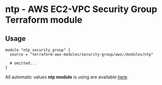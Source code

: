 # ntp - AWS EC2-VPC Security Group Terraform module

## Usage

```hcl
module "ntp_security_group" {
  source = "terraform-aws-modules/security-group/aws//modules/ntp"

  # omitted...
}
```

All automatic values **ntp module** is using are available [here](https://github.com/terraform-aws-modules/terraform-aws-security-group/blob/master/modules/ntp/auto_values.tf).

<!-- BEGINNING OF PRE-COMMIT-TERRAFORM DOCS HOOK -->
<!-- END OF PRE-COMMIT-TERRAFORM DOCS HOOK -->
